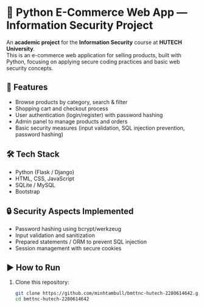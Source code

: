 # 🛒 Python E-Commerce Web App — Information Security Project

An **academic project** for the **Information Security** course at **HUTECH University**.  
This is an e-commerce web application for selling products, built with Python, focusing on applying secure coding practices and basic web security concepts.

## 📌 Features
- Browse products by category, search & filter
- Shopping cart and checkout process
- User authentication (login/register) with password hashing
- Admin panel to manage products and orders
- Basic security measures (input validation, SQL injection prevention, password hashing)

## 🛠 Tech Stack
- Python (Flask / Django)
- HTML, CSS, JavaScript
- SQLite / MySQL
- Bootstrap

## 🔒 Security Aspects Implemented
- Password hashing using bcrypt/werkzeug
- Input validation and sanitization
- Prepared statements / ORM to prevent SQL injection
- Session management with secure cookies

## ▶️ How to Run
1. Clone this repository:
   ```bash
   git clone https://github.com/minhtambull/bmttnc-hutech-2280614642.git
   cd bmttnc-hutech-2280614642
